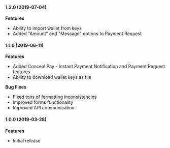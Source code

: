 #### 1.2.0 (2019-07-04)

**Features**
 
 - Ability to import wallet from keys
 - Added "Amount" and "Message" options to Payment Request

#### 1.1.0 (2019-06-11)

**Features**

 - Added Conceal Pay - Instant Payment Notification and Payment Request features
 - Ability to download wallet keys as file

**Bug Fixes**
 
 - Fixed tons of formatting inconsistencies
 - Improved forms functionality
 - Improved API communication

#### 1.0.0 (2019-03-28)

**Features**
 
 - Initial release

